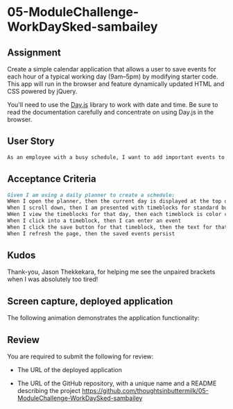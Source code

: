 # 05-ModuleChallenge-WorkDaySked-sambailey

## Assignment
Create a simple calendar application that allows a user to save events for each hour of a typical working day (9am&ndash;5pm) by modifying starter code. This app will run in the browser and feature dynamically updated HTML and CSS powered by jQuery.

You'll need to use the [Day.js](https://day.js.org/en/) library to work with date and time. Be sure to read the documentation carefully and concentrate on using Day.js in the browser.

## User Story

```md
As an employee with a busy schedule, I want to add important events to a daily planner so that I can manage my time effectively.
```

## Acceptance Criteria

```md
Given I am using a daily planner to create a schedule:
WHen I open the planner, then the current day is displayed at the top of the calendar.
When I scroll down, then I am presented with timeblocks for standard business hours of 9am&ndash;5pm
WHen I view the timeblocks for that day, then each timeblock is color coded to indicate whether it is in the past, present, or future
When I click into a timeblock, then I can enter an event
When I click the save button for that timeblock, then the text for that event is saved in local storage
When I refresh the page, then the saved events persist
```

## Kudos
Thank-you, Jason Thekkekara, for helping me see the unpaired brackets when I was absolutely too tired! 

## Screen capture, deployed application
The following animation demonstrates the application functionality:

## Review

You are required to submit the following for review:

* The URL of the deployed application


* The URL of the GitHub repository, with a unique name and a README describing the project
https://github.com/thoughtsinbuttermilk/05-ModuleChallenge-WorkDaySked-sambailey